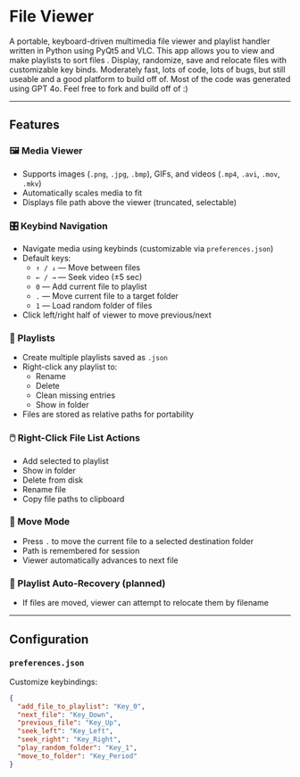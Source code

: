 # File Viewer

A portable, keyboard-driven multimedia file viewer and playlist handler written in Python using PyQt5 and VLC. This app allows you to view and make playlists to sort files . Display, randomize, save and relocate files with customizable key binds. Moderately fast, lots of code, lots of bugs, but still useable and a good platform to build off of. Most of the code was generated using GPT 4o. Feel free to fork and build off of :)

---

## Features

### 🖼️ Media Viewer
- Supports images (`.png`, `.jpg`, `.bmp`), GIFs, and videos (`.mp4`, `.avi`, `.mov`, `.mkv`)
- Automatically scales media to fit
- Displays file path above the viewer (truncated, selectable)

### 🎛️ Keybind Navigation
- Navigate media using keybinds (customizable via `preferences.json`)
- Default keys:
  - `↑ / ↓` — Move between files
  - `← / →` — Seek video (±5 sec)
  - `0` — Add current file to playlist
  - `.` — Move current file to a target folder
  - `1` — Load random folder of files
- Click left/right half of viewer to move previous/next

### 🧠 Playlists
- Create multiple playlists saved as `.json`
- Right-click any playlist to:
  - Rename
  - Delete
  - Clean missing entries
  - Show in folder
- Files are stored as relative paths for portability

### 🖱️ Right-Click File List Actions
- Add selected to playlist
- Show in folder
- Delete from disk
- Rename file
- Copy file paths to clipboard

### 📁 Move Mode
- Press `.` to move the current file to a selected destination folder
- Path is remembered for session
- Viewer automatically advances to next file

### 🔄 Playlist Auto-Recovery (planned)
- If files are moved, viewer can attempt to relocate them by filename

---

## Configuration

### `preferences.json`
Customize keybindings:

```json
{
  "add_file_to_playlist": "Key_0",
  "next_file": "Key_Down",
  "previous_file": "Key_Up",
  "seek_left": "Key_Left",
  "seek_right": "Key_Right",
  "play_random_folder": "Key_1",
  "move_to_folder": "Key_Period"
}

